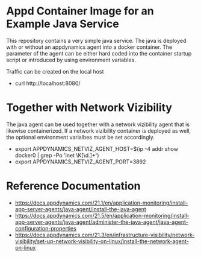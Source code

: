 # Appd Container Image for an Example Java Service

This repository contains a very simple java service. The java is deployed with or without an appdynamics agent into a docker container.
The parameter of the agent can be either hard coded into the container startup script or introduced by using environment variables.

Traffic can be created on the local host

* curl http://localhost:8080/

# Together with Network Vizibility

The java agent can be used together with a network vizibility agent that is likewise containerized. If a network vizibility container
is deployed as well, the optional environment varialbes must be set accordingly.


* export APPDYNAMICS_NETVIZ_AGENT_HOST=$(ip -4 addr show docker0 | grep -Po 'inet \K[\d.]+')
* export APPDYNAMICS_NETVIZ_AGENT_PORT=3892

# Reference Documentation

* https://docs.appdynamics.com/21.1/en/application-monitoring/install-app-server-agents/java-agent/install-the-java-agent
* https://docs.appdynamics.com/21.5/en/application-monitoring/install-app-server-agents/java-agent/administer-the-java-agent/java-agent-configuration-properties
* https://docs.appdynamics.com/21.3/en/infrastructure-visibility/network-visibility/set-up-network-visibility-on-linux/install-the-network-agent-on-linux
